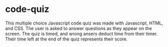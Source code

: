# code-quiz
This multiple choice Javascript code quiz was made with Javascript, HTML, and CSS. The user is asked to answer questions as they appear on the screen. The quiz is timed, and wrong ansers deduct time from their timer. Their time left at the end of the quiz represents their score.


